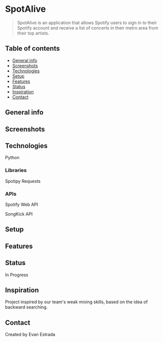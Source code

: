 # SpotAlive

>  SpotAlive is an application that allows Spotify users to sign in to their Spotify account and receive a list of concerts in their metro area from their top artists.


## Table of contents
* [General info](#general-info)
* [Screenshots](#screenshots)
* [Technologies](#technologies)
* [Setup](#setup)
* [Features](#features)
* [Status](#status)
* [Inspiration](#inspiration)
* [Contact](#contact)

## General info

## Screenshots

## Technologies

Python

### Libraries

Spotipy
Requests

### APIs

Spotify Web API

SongKick API

## Setup

## Features

## Status

In Progress





## Inspiration
Project inspired by our team's weak mixing skills, based on the idea of backward searching.

## Contact
Created by Evan Estrada
